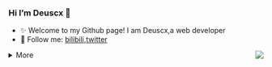 ### Hi I’m Deuscx 👋

<!--
**Deuscx/Deuscx** is a ✨ _special_ ✨ repository because its `README.md` (this file) appears on your GitHub profile.

Here are some ideas to get you started:

- 🔭 I’m currently working on ...
- 🌱 I’m currently learning ...
- 👯 I’m looking to collaborate on ...
- 🤔 I’m looking for help with ...
- 💬 Ask me about ...
- 📫 How to reach me: ...
- 😄 Pronouns: ...
- ⚡ Fun fact: ...
-->
- ✨ Welcome to my Github page! I am Deuscx,a  web developer
- 💬 Follow me: [bilibili](https://space.bilibili.com/19510750),[twitter](https://twitter.com/DeusYue)
<img align="right" src="https://github-readme-stats.vercel.app/api?username=Deuscx&show_icons=true&icon_color=CE1D2D&text_color=718096&bg_color=ffffff&hide_title=true" />

<details>
  <summary>More </summary>
* 👑   Some GitHub statistical reports:

<p align="center">
<img align="center" src="https://github-readme-stats.vercel.app/api/top-langs/?username=deuscx&hide_langs_below=1&theme=default&line_height=27&layout=compact" />
<img align="center" src="https://github-profile-trophy.vercel.app/?username=deuscx&column=7" alt="halfrost's Github Trophy" />
</p>

</details>
